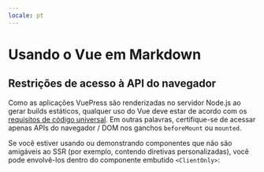 ```yaml
---
locale: pt
---
```

# Usando o Vue em Markdown

## Restrições de acesso à API do navegador

Como as aplicações VuePress são renderizadas no servidor Node.js ao gerar builds estáticos, qualquer uso do Vue deve estar de acordo com os [requisitos de código universal](https://ssr.vuejs.org/pt-br/universal.html). Em outras palavras, certifique-se de acessar apenas APIs do navegador / DOM nos ganchos `beforeMount` ou `mounted`.

Se você estiver usando ou demonstrando componentes que não são amigáveis ​​ao SSR (por exemplo, contendo diretivas personalizadas), você pode envolvê-los dentro do componente embutido `<ClientOnly>`:

##